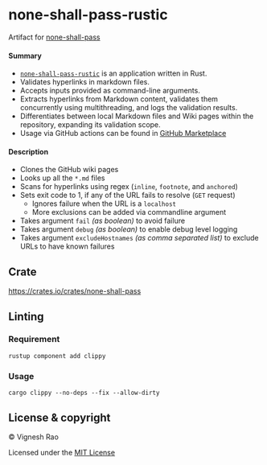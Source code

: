 # none-shall-pass-rustic
Artifact for [none-shall-pass][3]

#### Summary
- [`none-shall-pass-rustic`][1] is an application written in Rust.
- Validates hyperlinks in markdown files.
- Accepts inputs provided as command-line arguments.
- Extracts hyperlinks from Markdown content, validates them concurrently using multithreading, and logs the validation results.
- Differentiates between local Markdown files and Wiki pages within the repository, expanding its validation scope.
- Usage via GitHub actions can be found in [GitHub Marketplace][4]

#### Description
- Clones the GitHub wiki pages
- Looks up all the `*.md` files
- Scans for hyperlinks using regex (`inline`, `footnote`, and `anchored`)
- Sets exit code to 1, if any of the URL fails to resolve (`GET` request)
  - Ignores failure when the URL is a `localhost`
  - More exclusions can be added via commandline argument
- Takes argument `fail` _(as boolean)_ to avoid failure
- Takes argument `debug` _(as boolean)_ to enable debug level logging
- Takes argument `excludeHostnames` _(as comma separated list)_ to exclude URLs to have known failures

## Crate
https://crates.io/crates/none-shall-pass

## Linting
### Requirement
```shell
rustup component add clippy
```
### Usage
```shell
cargo clippy --no-deps --fix --allow-dirty
```

## License & copyright

&copy; Vignesh Rao

Licensed under the [MIT License][2]

[1]: https://github.com/thevickypedia/none-shall-pass-rustic
[2]: https://github.com/thevickypedia/none-shall-pass-rustic/blob/main/LICENSE
[3]: https://github.com/thevickypedia/none-shall-pass
[4]: https://github.com/marketplace/actions/none-shall-pass
